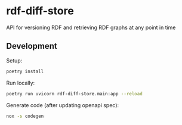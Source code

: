 # rdf-diff-store

API for versioning RDF and retrieving RDF graphs at any point in time

## Development

Setup:

```bash
poetry install
```

Run locally:

```bash
poetry run uvicorn rdf-diff-store.main:app --reload
```

Generate code (after updating openapi spec):

```bash
nox -s codegen
```
